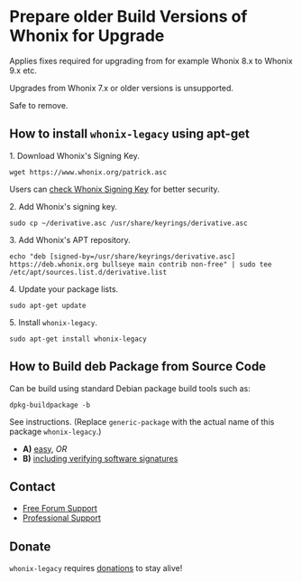 # Prepare older Build Versions of Whonix for Upgrade #

Applies fixes required for upgrading from for example Whonix 8.x to Whonix
9.x etc.

Upgrades from Whonix 7.x or older versions is unsupported.

Safe to remove.
## How to install `whonix-legacy` using apt-get ##

1\. Download Whonix's Signing Key.

```
wget https://www.whonix.org/patrick.asc
```

Users can [check Whonix Signing Key](https://www.whonix.org/wiki/Whonix_Signing_Key) for better security.

2\. Add Whonix's signing key.

```
sudo cp ~/derivative.asc /usr/share/keyrings/derivative.asc
```

3\. Add Whonix's APT repository.

```
echo "deb [signed-by=/usr/share/keyrings/derivative.asc] https://deb.whonix.org bullseye main contrib non-free" | sudo tee /etc/apt/sources.list.d/derivative.list
```

4\. Update your package lists.

```
sudo apt-get update
```

5\. Install `whonix-legacy`.

```
sudo apt-get install whonix-legacy
```

## How to Build deb Package from Source Code ##

Can be build using standard Debian package build tools such as:

```
dpkg-buildpackage -b
```

See instructions. (Replace `generic-package` with the actual name of this package `whonix-legacy`.)

* **A)** [easy](https://www.whonix.org/wiki/Dev/Build_Documentation/generic-package/easy), _OR_
* **B)** [including verifying software signatures](https://www.whonix.org/wiki/Dev/Build_Documentation/generic-package)

## Contact ##

* [Free Forum Support](https://forums.whonix.org)
* [Professional Support](https://www.whonix.org/wiki/Professional_Support)

## Donate ##

`whonix-legacy` requires [donations](https://www.whonix.org/wiki/Donate) to stay alive!

